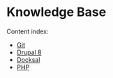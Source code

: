 # Knowledge Base

Content index:

* [Git](/git/README.md)
* [Drupal 8](/drupal-8/README.md)
* [Docksal](/docksal/README.md)
* [PHP](/php/README.md)
